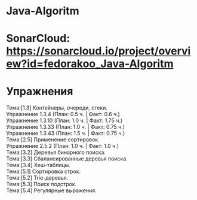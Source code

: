 # Java-Algoritm
# SonarCloud: https://sonarcloud.io/project/overview?id=fedorakoo_Java-Algoritm
# Упражнения
Тема:[1.3] Контейнеры, очереди, стеки.\
    Упражнение 1.3.4  (План: 0.5 ч. | Факт: 0.6 ч.)\
    Упражнение 1.3.10 (План: 1.0 ч. | Факт: 1.75 ч.)\
    Упражнение 1.3.33 (План: 1.0 ч. | Факт: 0.75 ч.)\
    Упражнение 1.3.43 (План: 1.5 ч. | Факт: 0.75 ч.)\
Тема:[2.5] Применение сортировок.\
    Упражнение 2.5.2  (План: 1.0 ч. | Факт: 1.0 ч.)\
Тема:[3.2] Деревья бинарного поиска.\
Тема:[3.3] Сбалансированные деревья поиска.\
Тема:[3.4] Хеш-таблицы.\
Тема:[5.1] Сортировка строк.\
Тема:[5.2] Trie-деревья.\
Тема:[5.3] Поиск подстрок.\
Тема:[5.4] Регулярные выражения.
